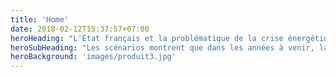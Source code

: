 ```yaml
---
title: 'Home'
date: 2018-02-12T15:37:57+07:00
heroHeading: "L'État français et la problématique de la crise énergétique"
heroSubHeading: "Les scénarios montrent que dans les années à venir, la production nationale d’énergie deviendra insuffisante. 1/4 de l'énergie dépensée chaque année en France est consommé par le secteur alimentaire (22% des dépenses en énergie). Ce chiffre représente une part importante de l’énergie dépensée, il est donc important d’agir."
heroBackground: 'images/produit3.jpg'
---
```


